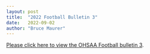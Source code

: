 ```yaml
---
layout: post
title:  "2022 Football Bulletin 3"
date:   2022-09-02
author: "Bruce Maurer"
---
```


[Please click here to view the OHSAA Football bulletin
3](https://storage.googleapis.com/ohsaa-websites/bulletins/2022/2022-bulletin-3.pdf).
